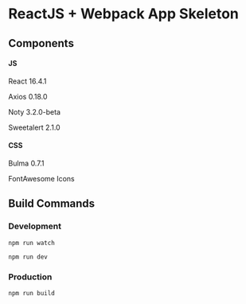 # ReactJS + Webpack App Skeleton


## Components

#### JS
React 16.4.1

Axios 0.18.0

Noty 3.2.0-beta

Sweetalert 2.1.0


#### CSS
Bulma 0.7.1

FontAwesome Icons


## Build Commands

### Development
`npm run watch`

`npm run dev`


### Production
`npm run build`

